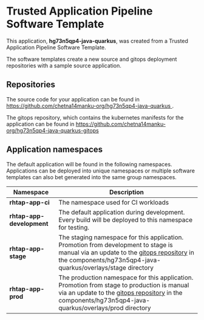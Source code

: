 # Trusted Application Pipeline Software Template

This application, **hg73n5qp4-java-quarkus**, was created from a Trusted Application Pipeline Software Template.

The software templates create a new source and gitops deployment repositories with a sample source application. 

## Repositories

The source code for your application can be found in [https://github.com/chetna14manku-org/hg73n5qp4-java-quarkus ](https://github.com/chetna14manku-org/hg73n5qp4-java-quarkus ).
 
The gitops repository, which contains the kubernetes manifests for the application can be found in 
[https://github.com/chetna14manku-org/hg73n5qp4-java-quarkus-gitops ](https://github.com/chetna14manku-org/hg73n5qp4-java-quarkus-gitops ) 

## Application namespaces 

The default application will be found in the following namespaces. Applications can be deployed into unique namespaces or multiple software templates can also bet generated into the same group namespaces.  

|  Namespace   |  Description   |  
| -------- | -------- |
| **rhtap-app-ci** | The namespace used for CI workloads |
| **rhtap-app-development** | The default application during development. Every build will be deployed to this namespace for testing. |
| **rhtap-app-stage** | The staging namespace for this application. Promotion from development to stage is manual via an update to the [gitops repository](https://github.com/chetna14manku-org/hg73n5qp4-java-quarkus-gitops ) in the components/hg73n5qp4-java-quarkus/overlays/stage directory |
| **rhtap-app-prod** | The production namespace for this application. Promotion from stage to production is manual via an update to the [gitops repository](https://github.com/chetna14manku-org/hg73n5qp4-java-quarkus-gitops ) in the components/hg73n5qp4-java-quarkus/overlays/prod directory |